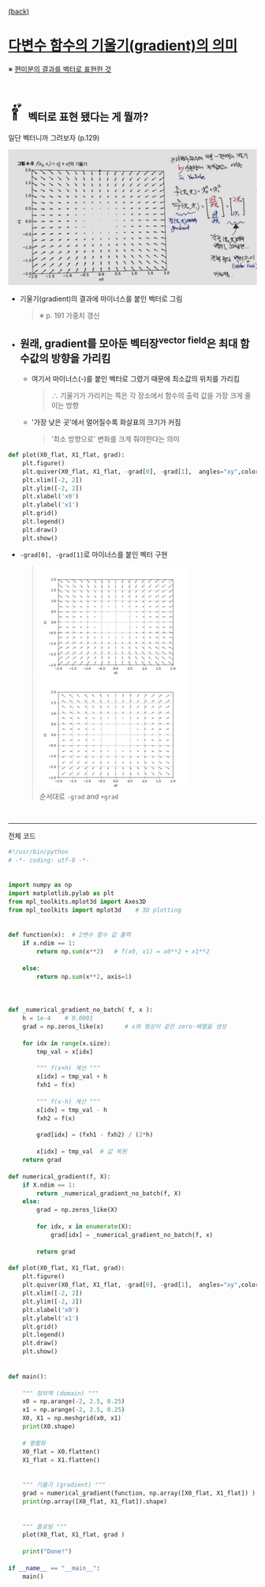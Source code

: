 [(back)](https://github.com/DoranLyong/DL_coding_master/tree/master/Self_tutorial/3_learning/MNIST_learning/4_renew-parameter/1_diff)

# [다변수 함수의 기울기(gradient)의 의미](https://blog.naver.com/cheeryun/221398641642)
※ [편미분의 결과를 벡터로 표현한 것](https://github.com/DoranLyong/DL_coding_master/tree/master/Self_tutorial/3_learning/MNIST_learning/4_renew-parameter/1_diff/3_gradient)

<br/>

## <img src="meeting_problem.png" width=35> 벡터로 표현 됐다는 게 뭘까? 
일단 벡터니까 그려보자 (p.129)

<img src="gradient_plot.jpg" width=700>

* 기울기(gradient)의 결과에 마이너스를 붙인 벡터로 그림 
    > ※ p. 191 가중치 갱신 
* ## 원래, gradient를 모아둔 벡터장<sup>vector field</sup>은 최대 함수값의 방향을 가리킴 
    * 여기서 마이너스(-)를 붙인 벡터로 그렸기 때문에 최소값의 위치를 가리킴 
        > ∴ 기울기가 가리키는 쪽은 각 장소에서 함수의 출력 값을 가장 크게 줄이는 방향 

    * '가장 낮은 곳'에서 멀어질수록 화살표의 크기가 커짐 
        > '최소 방향으로' 변화를 크게 줘야한다는 의미 




```python 
def plot(X0_flat, X1_flat, grad):
    plt.figure()
    plt.quiver(X0_flat, X1_flat, -grad[0], -grad[1],  angles="xy",color="#666666")#,headwidth=10,scale=40,color="#444444")
    plt.xlim([-2, 2])
    plt.ylim([-2, 2])
    plt.xlabel('x0')
    plt.ylabel('x1')
    plt.grid()
    plt.legend()
    plt.draw()
    plt.show()
```

* ```-grad[0], -grad[1]```로 마이너스를 붙인 벡터 구현 
    > <img src="-grad.png" width=300> <img src="+grad.png" width=300>  <br/>
    > 순서대로 ```-grad```  and ```+grad```

<br/>

***

전체 코드 

```python 
#!/usr/bin/python
# -*- coding: utf-8 -*- 


import numpy as np 
import matplotlib.pylab as plt
from mpl_toolkits.mplot3d import Axes3D
from mpl_toolkits import mplot3d    # 3D plotting


def function(x):  # 2변수 함수 값 출력 
    if x.ndim == 1:
        return np.sum(x**2)   # f(x0, x1) = x0**2 + x1**2  

    else:
        return np.sum(x**2, axis=1)



def _numerical_gradient_no_batch( f, x ):
    h = 1e-4    # 0.0001 
    grad = np.zeros_like(x)      # x와 형상이 같은 zero-배열을 생성 

    for idx in range(x.size):
        tmp_val = x[idx]

        """ f(x+h) 계산 """
        x[idx] = tmp_val + h 
        fxh1 = f(x)

        """ f(x-h) 계산 """ 
        x[idx] = tmp_val - h 
        fxh2 = f(x)

        grad[idx] = (fxh1 - fxh2) / (2*h)

        x[idx] = tmp_val  # 값 복원          
    return grad

def numerical_gradient(f, X):
    if X.ndim == 1:
        return _numerical_gradient_no_batch(f, X)
    else:
        grad = np.zeros_like(X)
        
        for idx, x in enumerate(X):
            grad[idx] = _numerical_gradient_no_batch(f, x)
        
        return grad

def plot(X0_flat, X1_flat, grad):
    plt.figure()
    plt.quiver(X0_flat, X1_flat, -grad[0], -grad[1],  angles="xy",color="#666666")#,headwidth=10,scale=40,color="#444444")
    plt.xlim([-2, 2])
    plt.ylim([-2, 2])
    plt.xlabel('x0')
    plt.ylabel('x1')
    plt.grid()
    plt.legend()
    plt.draw()
    plt.show()


def main():

    """ 정의역 (domain) """ 
    x0 = np.arange(-2, 2.5, 0.25)
    x1 = np.arange(-2, 2.5, 0.25) 
    X0, X1 = np.meshgrid(x0, x1)  
    print(X0.shape)      

    # 평활화 
    X0_flat = X0.flatten() 
    X1_flat = X1.flatten()


    """ 기울기 (gradient) """ 
    grad = numerical_gradient(function, np.array([X0_flat, X1_flat]) )
    print(np.array([X0_flat, X1_flat]).shape)


    """ 플로팅 """ 
    plot(X0_flat, X1_flat, grad ) 

    print("Done!")

if __name__ == "__main__":
    main()
```